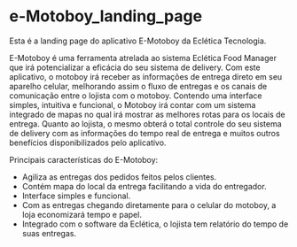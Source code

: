 # e-Motoboy_landing_page
Esta é a landing page do aplicativo E-Motoboy da Eclética Tecnologia. 

E-Motoboy é uma ferramenta atrelada ao sistema Eclética Food Manager que irá potencializar a eficácia do seu sistema de delivery. Com este aplicativo, o motoboy irá receber as informações de entrega direto em seu aparelho celular, melhorando assim o fluxo de entregas e os canais de comunicação entre o lojista com o motoboy. 
Contendo uma interface simples, intuitiva e funcional, o Motoboy irá contar com um sistema integrado de mapas no qual irá mostrar as melhores rotas para os locais de entrega.
Quanto ao lojista, o mesmo obterá o total controle do seu sistema de delivery com as informações do tempo real de entrega e muitos outros benefícios disponibilizados pelo aplicativo.


Principais características do E-Motoboy:

- Agiliza as entregas dos pedidos feitos pelos clientes.
- Contém mapa do local da entrega facilitando a vida do entregador.
- Interface simples e funcional.
- Com as entregas chegando diretamente para o celular do motoboy, a loja economizará tempo e papel.
- Integrado com o software da Eclética, o lojista tem relatório do tempo de suas entregas.
